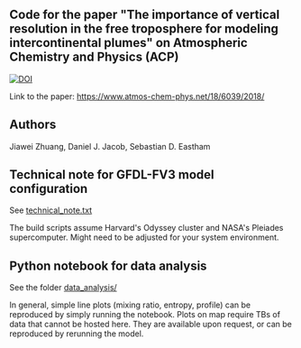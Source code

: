 Code for the paper "The importance of vertical resolution in the free troposphere for modeling intercontinental plumes" on Atmospheric Chemistry and Physics (ACP)
--------
[![DOI](https://zenodo.org/badge/95622791.svg)](https://zenodo.org/badge/latestdoi/95622791)

Link to the paper: https://www.atmos-chem-phys.net/18/6039/2018/

Authors
--------
Jiawei Zhuang, Daniel J. Jacob, Sebastian D. Eastham

Technical note for GFDL-FV3 model configuration
--------
See [technical_note.txt](technical_note.txt)

The build scripts assume Harvard's Odyssey cluster and NASA's Pleiades supercomputer.
Might need to be adjusted for your system environment.

Python notebook for data analysis
--------
See the folder [data_analysis/](./data_analysis)

In general, simple line plots (mixing ratio, entropy, profile) can be reproduced by simply running the notebook. Plots on map require TBs of data that cannot be hosted here. They are available upon request, or can be reproduced by rerunning the model.
